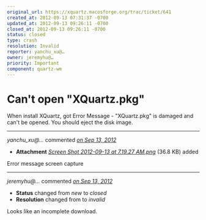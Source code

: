 ```yaml
---
original_url: https://xquartz.macosforge.org/trac/ticket/641
created_at: 2012-09-13 07:31:37 -0700
updated_at: 2012-09-13 09:26:11 -0700
closed_at: 2012-09-13 09:26:11 -0700
status: closed
type: crash
resolution: Invalid
reporter: yanchu_xu@…
owner: jeremyhu@…
priority: Important
component: quartz-wm
---
```


Can't open "XQuartz.pkg"
========================


When install XQuartz, got Error Message - "XQuartz.pkg" is damaged and can't be opened. You should eject the disk image.



---

*yanchu\_xu@…* commented *[on Sep 13, 2012](https://xquartz.macosforge.org/trac/attachment/ticket/641/Screen%20Shot%202012-09-13%20at%207.19.27%20AM.png "September 13, 2012 at 7:32 AM PDT")*

-   **Attachment** *[Screen Shot 2012-09-13 at 7.19.27 AM.png](../attachment/ticket/641/Screen%20Shot%202012-09-13%20at%207.19.27%20AM.png)* (36.8 KB) added

Error message screen capture



---

*jeremyhu@…* commented *[on Sep 13, 2012](https://xquartz.macosforge.org/trac/ticket/641#comment:1 "September 13, 2012 at 9:26 AM PDT")*

-   **Status** changed from *new* to *closed*
-   **Resolution** changed from to *invalid*

Looks like an incomplete download.



